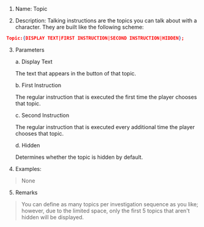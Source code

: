 1. Name: Topic

2. Description: Talking instructions are the topics you can talk about with a character. They are built like the following scheme:
```json
Topic:{DISPLAY TEXT|FIRST INSTRUCTION|SECOND INSTRUCTION|HIDDEN};
```

3. Parameters

    a. Display Text
    
    The text that appears in the button of that topic.
    
    b. First Instruction
    
    The regular instruction that is executed the first time the player chooses that topic.

    c. Second Instruction

    The regular instruction that is executed every additional time the player chooses that topic.

    d. Hidden
    
    Determines whether the topic is hidden by default.


4. Examples:
>None

5. Remarks
>You can define as many topics per investigation sequence as you like; however, due to the limited space, only the first 5 topics that aren't hidden will be displayed.